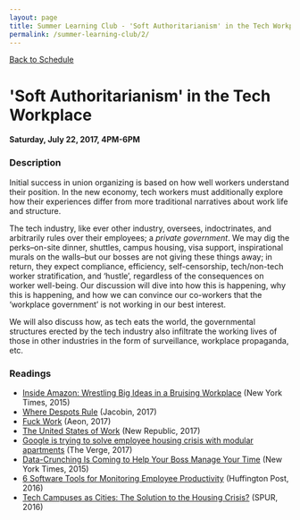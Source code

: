 ```yaml
---
layout: page
title: Summer Learning Club - 'Soft Authoritarianism' in the Tech Workplace
permalink: /summer-learning-club/2/
---
```

[Back to Schedule](/summer-learning-club/)

# 'Soft Authoritarianism' in the Tech Workplace
**Saturday, July 22, 2017, 4PM-6PM**

### Description

Initial success in union organizing is based on how well workers understand their position. In the new economy, tech workers must additionally explore how their experiences differ from more traditional narratives about work life and structure.

The tech industry, like ever other industry, oversees, indoctrinates, and arbitrarily rules over their employees; a  *private government*. We may dig the perks–on-site dinner, shuttles, campus housing, visa support, inspirational murals on the walls–but our bosses are not giving these things away; in return, they expect compliance, efficiency, self-censorship, tech/non-tech worker stratification, and ‘hustle’, regardless of the consequences on worker well-being. Our discussion will dive into how this is happening, why this is happening, and how we can convince our co-workers that the ‘workplace government’ is not working in our best interest.

We will also discuss how, as tech eats the world, the governmental structures erected by the tech industry also infiltrate the working lives of those in other industries in the form of surveillance, workplace propaganda, etc.


### Readings
- [Inside Amazon: Wrestling Big Ideas in a Bruising Workplace](https://www.nytimes.com/2015/08/16/technology/inside-amazon-wrestling-big-ideas-in-a-bruising-workplace.html) (New York Times, 2015)
- [Where Despots Rule](https://jacobinmag.com/2017/06/private-government-interview-elizabeth-anderson) (Jacobin, 2017)
- [Fuck Work](https://aeon.co/essays/what-if-jobs-are-not-the-solution-but-the-problem) (Aeon, 2017)
- [The United States of Work](https://newrepublic.com/article/141663/united-states-work) (New Republic, 2017)
- [Google is trying to solve employee housing crisis with modular apartments](https://www.theverge.com/2017/6/15/15807762/google-factory-os-modular-housing-san-francisco) (The Verge, 2017)
- [Data-Crunching Is Coming to Help Your Boss Manage Your Time](https://www.nytimes.com/2015/08/18/technology/data-crunching-is-coming-to-help-your-boss-manage-your-time.html) (New York Times, 2015)
- [6 Software Tools for Monitoring Employee Productivity](https://www.huffingtonpost.com/kc-agu/post_11966_b_10099296.html) (Huffington Post, 2016)
- [Tech Campuses as Cities: The Solution to the Housing Crisis?](https://www.spur.org/news/2014-02-21/tech-campuses-cities-solution-housing-crisis) (SPUR, 2016)
